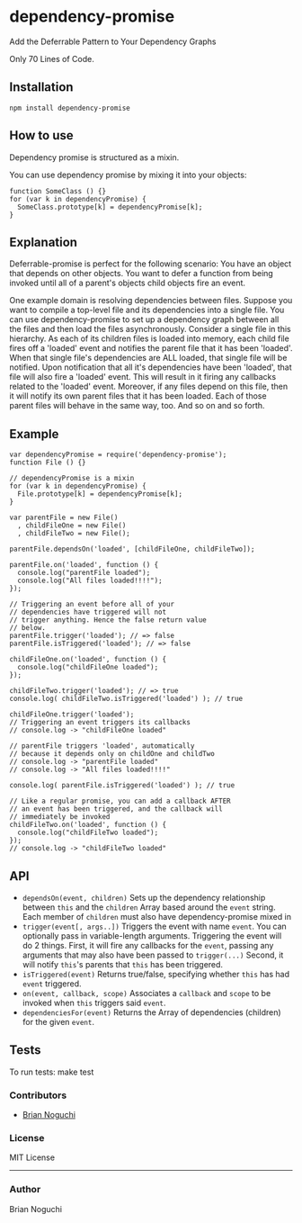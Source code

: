 dependency-promise
===================

Add the Deferrable Pattern to Your Dependency Graphs

Only 70 Lines of Code.

## Installation
    npm install dependency-promise

## How to use
Dependency promise is structured as a mixin.

You can use dependency promise by mixing it into your objects:
    
    function SomeClass () {}
    for (var k in dependencyPromise) {
      SomeClass.prototype[k] = dependencyPromise[k];
    }

## Explanation
Deferrable-promise is perfect for the following scenario:
    You have an object that depends on other objects.
    You want to defer a function from being invoked until
    all of a parent's objects child objects fire an event.

One example domain is resolving dependencies between files.
Suppose you want to compile a top-level file and its
dependencies into a single file. You can use dependency-promise
to set up a dependency graph between all the files and then load
the files asynchronously. Consider a single file in this hierarchy.
As each of its children files is loaded into memory, each child file
fires off a 'loaded' event and notifies the parent file that it has been
'loaded'. When that single file's dependencies are ALL loaded,
that single file will be notified. Upon notification that all
it's dependencies have been 'loaded', that file will also fire a 'loaded'
event. This will result in it firing any callbacks related to the 'loaded'
event. Moreover, if any files depend on this file, then it will notify
its own parent files that it has been loaded. Each of those parent files
will behave in the same way, too. And so on and so forth.

## Example
    var dependencyPromise = require('dependency-promise');
    function File () {}
    
    // dependencyPromise is a mixin
    for (var k in dependencyPromise) {
      File.prototype[k] = dependencyPromise[k];
    }
    
    var parentFile = new File()
      , childFileOne = new File()
      , childFileTwo = new File();
    
    parentFile.dependsOn('loaded', [childFileOne, childFileTwo]);
    
    parentFile.on('loaded', function () {
      console.log("parentFile loaded");
      console.log("All files loaded!!!!");
    });
   
    // Triggering an event before all of your
    // dependencies have triggered will not
    // trigger anything. Hence the false return value
    // below. 
    parentFile.trigger('loaded'); // => false
    parentFile.isTriggered('loaded'); // => false

    childFileOne.on('loaded', function () {
      console.log("childFileOne loaded");
    });

    childFileTwo.trigger('loaded'); // => true
    console.log( childFileTwo.isTriggered('loaded') ); // true

    childFileOne.trigger('loaded');
    // Triggering an event triggers its callbacks
    // console.log -> "childFileOne loaded"
    
    // parentFile triggers 'loaded', automatically
    // because it depends only on childOne and childTwo
    // console.log -> "parentFile loaded"
    // console.log -> "All files loaded!!!!"
    
    console.log( parentFile.isTriggered('loaded') ); // true
    
    // Like a regular promise, you can add a callback AFTER
    // an event has been triggered, and the callback will
    // immediately be invoked
    childFileTwo.on('loaded', function () {
      console.log("childFileTwo loaded");
    });
    // console.log -> "childFileTwo loaded"


## API

- `dependsOn(event, children)`
  Sets up the dependency relationship between `this` and the `children` Array
  based around the `event` string. Each member of `children` must also have
  dependency-promise mixed in
- `trigger(event[, args..])`
  Triggers the event with name `event`. You can optionally pass in
  variable-length arguments. Triggering the event will do 2 things.
  First, it will fire any callbacks for the `event`, passing any
  arguments that may also have been passed to `trigger(...)`
  Second, it will notify `this`'s parents that `this` has been triggered.
- `isTriggered(event)`
  Returns true/false, specifying whether `this` has had `event` triggered.
- `on(event, callback, scope)`
  Associates a `callback` and `scope` to be invoked when `this` triggers
  said `event`.
- `dependenciesFor(event)`
  Returns the Array of dependencies (children) for the given `event`.

## Tests
To run tests:
    make test

### Contributors
- [Brian Noguchi](https://github.com/bnoguchi)

### License
MIT License

---
### Author
Brian Noguchi
